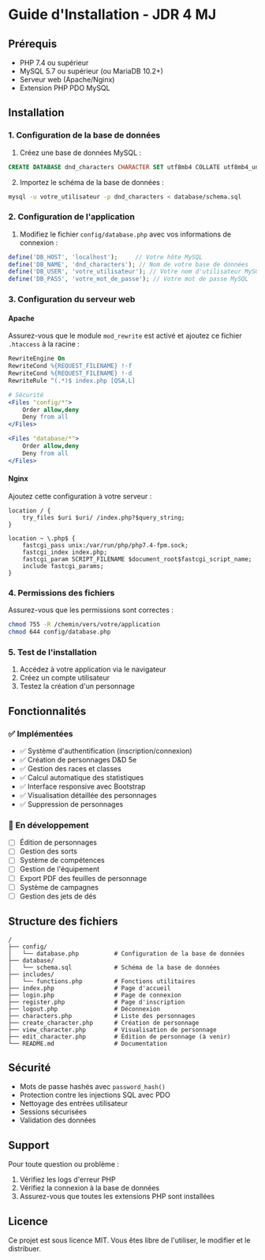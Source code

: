 # Guide d'Installation - JDR 4 MJ

## Prérequis

- PHP 7.4 ou supérieur
- MySQL 5.7 ou supérieur (ou MariaDB 10.2+)
- Serveur web (Apache/Nginx)
- Extension PHP PDO MySQL

## Installation

### 1. Configuration de la base de données

1. Créez une base de données MySQL :
```sql
CREATE DATABASE dnd_characters CHARACTER SET utf8mb4 COLLATE utf8mb4_unicode_ci;
```

2. Importez le schéma de la base de données :
```bash
mysql -u votre_utilisateur -p dnd_characters < database/schema.sql
```

### 2. Configuration de l'application

1. Modifiez le fichier `config/database.php` avec vos informations de connexion :
```php
define('DB_HOST', 'localhost');     // Votre hôte MySQL
define('DB_NAME', 'dnd_characters'); // Nom de votre base de données
define('DB_USER', 'votre_utilisateur'); // Votre nom d'utilisateur MySQL
define('DB_PASS', 'votre_mot_de_passe'); // Votre mot de passe MySQL
```

### 3. Configuration du serveur web

#### Apache
Assurez-vous que le module `mod_rewrite` est activé et ajoutez ce fichier `.htaccess` à la racine :

```apache
RewriteEngine On
RewriteCond %{REQUEST_FILENAME} !-f
RewriteCond %{REQUEST_FILENAME} !-d
RewriteRule ^(.*)$ index.php [QSA,L]

# Sécurité
<Files "config/*">
    Order allow,deny
    Deny from all
</Files>

<Files "database/*">
    Order allow,deny
    Deny from all
</Files>
```

#### Nginx
Ajoutez cette configuration à votre serveur :

```nginx
location / {
    try_files $uri $uri/ /index.php?$query_string;
}

location ~ \.php$ {
    fastcgi_pass unix:/var/run/php/php7.4-fpm.sock;
    fastcgi_index index.php;
    fastcgi_param SCRIPT_FILENAME $document_root$fastcgi_script_name;
    include fastcgi_params;
}
```

### 4. Permissions des fichiers

Assurez-vous que les permissions sont correctes :
```bash
chmod 755 -R /chemin/vers/votre/application
chmod 644 config/database.php
```

### 5. Test de l'installation

1. Accédez à votre application via le navigateur
2. Créez un compte utilisateur
3. Testez la création d'un personnage

## Fonctionnalités

### ✅ Implémentées
- ✅ Système d'authentification (inscription/connexion)
- ✅ Création de personnages D&D 5e
- ✅ Gestion des races et classes
- ✅ Calcul automatique des statistiques
- ✅ Interface responsive avec Bootstrap
- ✅ Visualisation détaillée des personnages
- ✅ Suppression de personnages

### 🔄 En développement
- [ ] Édition de personnages
- [ ] Gestion des sorts
- [ ] Système de compétences
- [ ] Gestion de l'équipement
- [ ] Export PDF des feuilles de personnage
- [ ] Système de campagnes
- [ ] Gestion des jets de dés

## Structure des fichiers

```
/
├── config/
│   └── database.php          # Configuration de la base de données
├── database/
│   └── schema.sql            # Schéma de la base de données
├── includes/
│   └── functions.php         # Fonctions utilitaires
├── index.php                 # Page d'accueil
├── login.php                 # Page de connexion
├── register.php              # Page d'inscription
├── logout.php                # Déconnexion
├── characters.php            # Liste des personnages
├── create_character.php      # Création de personnage
├── view_character.php        # Visualisation de personnage
├── edit_character.php        # Édition de personnage (à venir)
└── README.md                 # Documentation
```

## Sécurité

- Mots de passe hashés avec `password_hash()`
- Protection contre les injections SQL avec PDO
- Nettoyage des entrées utilisateur
- Sessions sécurisées
- Validation des données

## Support

Pour toute question ou problème :
1. Vérifiez les logs d'erreur PHP
2. Vérifiez la connexion à la base de données
3. Assurez-vous que toutes les extensions PHP sont installées

## Licence

Ce projet est sous licence MIT. Vous êtes libre de l'utiliser, le modifier et le distribuer.












